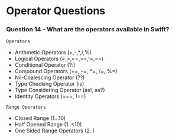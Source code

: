 # Operator Questions

### Question 14 - What are the operators available in Swift?

`Operators`

- Arithmetic Operators (+,-,\*,/,%)
- Logical Operators (<,>,<=,>=,!=,==)
- Conditional Operator (?:)
- Compound Operators (+=, -=, \*=, /=, %=)
- Nil-Coalescing Operator (??)
- Type Checking Operator (is)
- Type Considering Operator (as!, as?)
- Identity Operators (===, !==)

`Range Operators`

- Closed Range (1...10)
- Half Opened Range (1..<10)
- One Sided Range Operators (2..)
